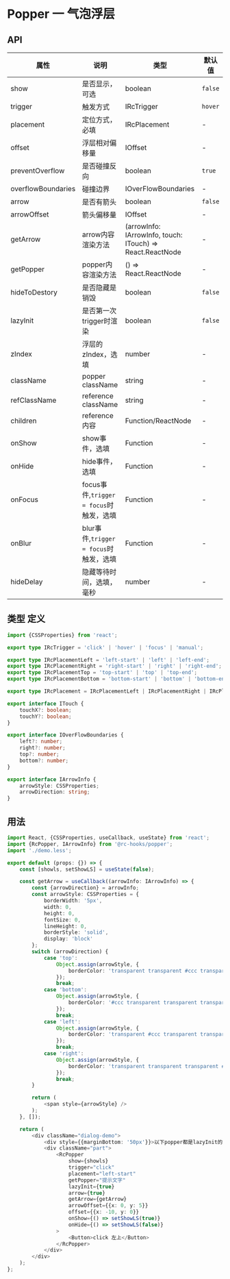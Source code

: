 # Popper 一 气泡浮层

## API
属性 | 说明 | 类型 | 默认值
-----|-----|-----|------
show | 是否显示，可选 | boolean | `false`
trigger | 触发方式 | IRcTrigger | `hover`
placement | 定位方式，必填 | IRcPlacement | -
offset | 浮层相对偏移量 | IOffset | -
preventOverflow | 是否碰撞反向 | boolean | `true`
overflowBoundaries | 碰撞边界 | IOverFlowBoundaries | -
arrow | 是否有箭头 | boolean | `false`
arrowOffset | 箭头偏移量 | IOffset | -
getArrow | arrow内容渲染方法 | (arrowInfo: IArrowInfo, touch: ITouch) => React.ReactNode | -
getPopper | popper内容渲染方法 | () => React.ReactNode | -
hideToDestory | 是否隐藏是销毁 | boolean | `false`
lazyInit | 是否第一次trigger时渲染 | boolean | `false`
zIndex | 浮层的zIndex，选填 | number | -
className | popper className | string | -
refClassName | reference className | string | -
children | reference内容 | Function/ReactNode | -
onShow | show事件，选填 | Function | -
onHide | hide事件，选填 | Function | -
onFocus | focus事件,`trigger = focus`时触发，选填 | Function | -
onBlur | blur事件,`trigger = focus`时触发，选填 | Function | -
hideDelay | 隐藏等待时间，选填，毫秒 | number | -

## 类型 定义
```typescript jsx
import {CSSProperties} from 'react';

export type IRcTrigger = 'click' | 'hover' | 'focus' | 'manual';

export type IRcPlacementLeft = 'left-start' | 'left' | 'left-end';
export type IRcPlacementRight = 'right-start' | 'right' | 'right-end';
export type IRcPlacementTop = 'top-start' | 'top' | 'top-end';
export type IRcPlacementBottom = 'bottom-start' | 'bottom' | 'bottom-end';

export type IRcPlacement = IRcPlacementLeft | IRcPlacementRight | IRcPlacementTop | IRcPlacementBottom;

export interface ITouch {
    touchX?: boolean;
    touchY?: boolean;
}

export interface IOverFlowBoundaries {
    left?: number;
    right?: number;
    top?: number;
    bottom?: number;
}

export interface IArrowInfo {
    arrowStyle: CSSProperties;
    arrowDirection: string;
}

```

## 用法
```typescript jsx
import React, {CSSProperties, useCallback, useState} from 'react';
import {RcPopper, IArrowInfo} from '@rc-hooks/popper';
import './demo.less';

export default (props: {}) => {
    const [showls, setShowLS] = useState(false);

    const getArrow = useCallback((arrowInfo: IArrowInfo) => {
        const {arrowDirection} = arrowInfo;
        const arrowStyle: CSSProperties = {
            borderWidth: '5px',
            width: 0,
            height: 0,
            fontSize: 0,
            lineHeight: 0,
            borderStyle: 'solid',
            display: 'block'
        };
        switch (arrowDirection) {
            case 'top':
                Object.assign(arrowStyle, {
                    borderColor: 'transparent transparent #ccc transparent'
                });
                break;
            case 'bottom':
                Object.assign(arrowStyle, {
                    borderColor: '#ccc transparent transparent transparent'
                });
                break;
            case 'left':
                Object.assign(arrowStyle, {
                    borderColor: 'transparent #ccc transparent transparent'
                });
                break;
            case 'right':
                Object.assign(arrowStyle, {
                    borderColor: 'transparent transparent transparent #ccc'
                });
                break;
        }

        return (
            <span style={arrowStyle} />
        );
    }, []);

    return (
        <div className="dialog-demo">
            <div style={{marginBottom: '50px'}}>以下popper都是lazyInit的, hover会在隐藏时销毁，click的不会销毁</div>
            <div className="part">
                <RcPopper
                    show={showls}
                    trigger="click"
                    placement="left-start"
                    getPopper="提示文字"
                    lazyInit={true}
                    arrow={true}
                    getArrow={getArrow}
                    arrowOffset={{x: 0, y: 5}}
                    offset={{x: -10, y: 0}}
                    onShow={() => setShowLS(true)}
                    onHide={() => setShowLS(false)}
                >
                    <Button>click 左上</Button>
                </RcPopper>
            </div>
        </div>
    );
};
```
